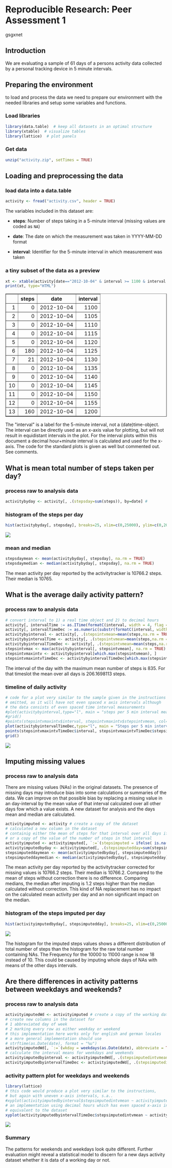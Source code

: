 # Reproducible Research: Peer Assessment 1
gsgxnet  


## Introduction

We are evaluating a sample of 61 days of a persons activity data collected by a personal tracking device in 5 minute intervals.   

## Preparing the environment

to load and process the data we need to prepare our environment with the 
needed libraries and setup some variables and functions.  

### Load libraries

```r
library(data.table)  # keep all datasets in an optimal structure 
library(xtable)  # visualize tables
library(lattice)  # plot panels
```
### Get data 

```r
unzip("activity.zip", setTimes = TRUE)
```

## Loading and preprocessing the data

### load data into a data.table


```r
activity <- fread("activity.csv", header = TRUE)
```
The variables included in this dataset are:

* **steps**: Number of steps taking in a 5-minute interval (missing
    values are coded as `NA`)

* **date**: The date on which the measurement was taken in YYYY-MM-DD
    format

* **interval**: Identifier for the 5-minute interval in which
    measurement was taken  
    
### a tiny subset of the data as a preview

```r
xt <- xtable(activity[date=="2012-10-04" & interval >= 1100 & interval <= 1200,])
print(xt, type="HTML")
```

<!-- html table generated in R 3.2.3 by xtable 1.8-0 package -->
<!-- Wed Jan  6 00:16:24 2016 -->
<table border=1>
<tr> <th>  </th> <th> steps </th> <th> date </th> <th> interval </th>  </tr>
  <tr> <td align="right"> 1 </td> <td align="right">   0 </td> <td> 2012-10-04 </td> <td align="right"> 1100 </td> </tr>
  <tr> <td align="right"> 2 </td> <td align="right">   0 </td> <td> 2012-10-04 </td> <td align="right"> 1105 </td> </tr>
  <tr> <td align="right"> 3 </td> <td align="right">   0 </td> <td> 2012-10-04 </td> <td align="right"> 1110 </td> </tr>
  <tr> <td align="right"> 4 </td> <td align="right">   0 </td> <td> 2012-10-04 </td> <td align="right"> 1115 </td> </tr>
  <tr> <td align="right"> 5 </td> <td align="right">   0 </td> <td> 2012-10-04 </td> <td align="right"> 1120 </td> </tr>
  <tr> <td align="right"> 6 </td> <td align="right"> 180 </td> <td> 2012-10-04 </td> <td align="right"> 1125 </td> </tr>
  <tr> <td align="right"> 7 </td> <td align="right">  21 </td> <td> 2012-10-04 </td> <td align="right"> 1130 </td> </tr>
  <tr> <td align="right"> 8 </td> <td align="right">   0 </td> <td> 2012-10-04 </td> <td align="right"> 1135 </td> </tr>
  <tr> <td align="right"> 9 </td> <td align="right">   0 </td> <td> 2012-10-04 </td> <td align="right"> 1140 </td> </tr>
  <tr> <td align="right"> 10 </td> <td align="right">   0 </td> <td> 2012-10-04 </td> <td align="right"> 1145 </td> </tr>
  <tr> <td align="right"> 11 </td> <td align="right">   0 </td> <td> 2012-10-04 </td> <td align="right"> 1150 </td> </tr>
  <tr> <td align="right"> 12 </td> <td align="right">   0 </td> <td> 2012-10-04 </td> <td align="right"> 1155 </td> </tr>
  <tr> <td align="right"> 13 </td> <td align="right"> 160 </td> <td> 2012-10-04 </td> <td align="right"> 1200 </td> </tr>
   </table>
The "interval" is a label for the 5-minute interval, not a (date)time-object.
The interval can be directly used as an x-axis value for plotting, but will not result in equidistant intervals in the plot. For the interval plots within this document a decimal hour+minute interval is calculated and used for the x-axis. The code for the standard plots is given as well but commented out. See comments.

## What is mean total number of steps taken per day?

### process raw to analysis data

```r
activitybyday <- activity[, .(stepsday=sum(steps)), by=date] # 
```
### histogram of the steps per day 

```r
hist(activitybyday[, stepsday], breaks=25, xlim=c(0,25000), ylim=c(0,20), col=blues9, main = paste0("Steps per Day (", activitybyday[1,date], " - ", activitybyday[.N,date],")"), xlab = "total number of steps")
```

![](PA1_template_files/figure-html/histsteps-1.png) 

### mean and median 


```r
stepsdaymean <- mean(activitybyday[, stepsday], na.rm = TRUE)
stepsdaymedian <- median(activitybyday[, stepsday], na.rm = TRUE)
```
The mean activity per day reported by the activitytracker is 10766.2 steps.  Their median is 10765. 


## What is the average daily activity pattern?

### process raw to analysis data

```r
# convert interval to 1) a real time object and 2) to decimal hours
activity[, intervalTime := as.ITime(formatC(interval, width = 4, flag = "0"), format = "%H%M")]
activity[, intervalTimeDec := as.numeric(substr(formatC(interval, width = 4, flag = "0"),1,2)) + as.numeric(substr(formatC(interval, width = 4, flag = "0"),3,4))/60]
activitybyinterval <- activity[, .(stepsintvmean=mean(steps,na.rm = TRUE)), by=interval]
activitybyintervalTime <- activity[, .(stepsintvmean=mean(steps,na.rm = TRUE)), by=intervalTime]
activitybyintervalTimeDec <- activity[, .(stepsintvmean=mean(steps,na.rm = TRUE)), by=intervalTimeDec]
stepsintvmax <- max(activitybyinterval[, stepsintvmean], na.rm = TRUE)
stepsintvmaxintv <- activitybyinterval[which.max(stepsintvmean), ]
stepsintvmaxintvTimeDec <- activitybyintervalTimeDec[which.max(stepsintvmean), ]
```
The interval of the day with the maximum mean number of steps is 835. For that timeslot the mean over all days is 206.1698113 steps.

### timeline of daily activity

```r
# code for a plot very similar to the sample given in the instructions
# omitted, as it will have not even spaced x axis intervals although
# the data consists of even spaced time interval measurements
#plot(activitybyinterval,type="l", main = "steps per 5 min interval means ", xlab = "time of day interval", ylab = "mean number of steps" )
#grid()
#points(stepsintvmaxintv$interval, stepsintvmaxintv$stepsintvmean, col="blue", pch=21, bg = "red")
plot(activitybyintervalTimeDec,type="l", main = "Steps per 5 min interval means ", xaxs = "r", xlab = "time of day interval, decimal hours", ylab = "Mean number of steps" )
points(stepsintvmaxintvTimeDec$interval, stepsintvmaxintvTimeDec$stepsintvmean, col="blue", pch=21, bg = "red")
grid()
```

![](PA1_template_files/figure-html/plotbyinterval-1.png) 


## Imputing missing values

### process raw to analysis data

There are missing values (NAs) in the original datasets. The presence of missing days may introduce bias into some calculations or summaries of the data. We can improve on that possible bias by replacing a missing value in an day-interval by the mean value of that interval calculated over all other days fow which a value exists. A new dataset for analysis and the days mean and median are calculated.  


```r
activityimputed <- activity # create a copy of the dataset
# calculated a new column in the dataset 
# containig either the mean of steps for that interval over all days if the number of steps is NA 
# or a copy of the value of the number of steps in that interval
activityimputed <- activityimputed[, `:=`(stepsimputed = ifelse( is.na(steps), mean(steps,na.rm = TRUE), steps)), by=interval]
activityimputedbyday <- activityimputed[, .(stepsimputedday=sum(stepsimputed)), by=date]
stepsimputeddaymean <- mean(activityimputedbyday[, stepsimputedday])
stepsimputeddaymedian <- median(activityimputedbyday[, stepsimputedday])
```
The mean activity per day reported by the activitytracker corrected for missing values is 10766.2 steps.  Their median is 10766.2. Compared to the mean of steps without correction there is no difference. Comparing medians, the median after imputing is 1.2 steps higher than the median calculated without correction. This kind of NA replacement has no impact on the calculated mean activity per day and an non significant impact on the median.  

### histogram of the steps imputed per day 

```r
hist(activityimputedbyday[, stepsimputedday], breaks=25, xlim=c(0,25000), ylim=c(0,20), col=blues9, main = paste0("Steps imputed per Day (", activityimputedbyday[1,date], " - ", activityimputedbyday[.N,date],")"), xlab = "total number of steps imputed")
```

![](PA1_template_files/figure-html/histstepsimputed-1.png) 

The histogram for the imputed steps values shows a different distribution of total number of steps than the histogram for the raw total number containing NAs. The Frequency for the 10000 to 11000 range is now 18 instead of 10. This could be caused by imputing whole days of NAs with means of the other days intervals. 

## Are there differences in activity patterns between weekdays and weekends?

### process raw to analysis data


```r
activityimputedWd <- activityimputed # create a copy of the working dataset
# create new columns in the dataset for
# 1 abbreviated day of week
# 2 marking every row as either weekday or weekend 
# this implementation here works only for english and german locales
# a more general implementation should use 
# strftime(as.Date(date), format = "%u")
activityimputedWd[, `:=`(wkday = weekdays(as.Date(date), abbreviate = TRUE), wkdayend = as.factor(ifelse(weekdays(as.Date(date), abbreviate = TRUE) %in% c("Sat","Sun", "Sa", "So"),"weekend","weekday")))]
# calculate the interval means for weekdays and weekends
activityimputedbyinterval <- activityimputedWd[, .(stepsimputedintvmean=mean(stepsimputed)), by=.(interval,wkdayend)]
activityimputedbyintervalTimeDec <- activityimputedWd[, .(stepsimputedintvmean=mean(stepsimputed)), by=.(intervalTimeDec,wkdayend)]
```

### activity pattern plot for weekdays and weekends


```r
library(lattice)
# this code would produce a plot very similar to the instructions,
# but again with uneven x-axis intervals, s.a..
#xyplot(activityimputedbyinterval$stepsimputedintvmean ~ activityimputedbyinterval$interval | activityimputedbyinterval$wkdayend, layout = c(1, 2), xlab = "Interval", ylab = "Number of steps", type="l")
# an implementation using decimal hours which has even spaced x-axis intervals
# equivalent to the dataset
xyplot(activityimputedbyintervalTimeDec$stepsimputedintvmean ~ activityimputedbyintervalTimeDec$intervalTimeDec | activityimputedbyintervalTimeDec$wkdayend, layout = c(1, 2),  main = "steps per 5 min interval means", xlab = "Interval (decimal hours)", ylab = "Number of steps", type="l")
```

![](PA1_template_files/figure-html/weekdayendplot-1.png) 

### Summary

The patterns for weekends and weekdays look quite different. Further evaluation might reveal a statistical model to discern for a new days activity dataset whether it is data of a working day or not.
